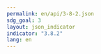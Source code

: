```yaml
---
permalink: en/api/3-8-2.json
sdg_goal: 3
layout: json_indicator
indicator: "3.8.2"
lang: en
---
```

